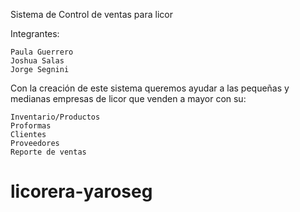 Sistema de Control de ventas para licor

Integrantes:

    Paula Guerrero
    Joshua Salas
    Jorge Segnini

Con la creación de este sistema queremos ayudar a las pequeñas y medianas empresas de licor que venden a mayor con su: 
    
    Inventario/Productos
    Proformas 
    Clientes 
    Proveedores 
    Reporte de ventas

    
   # licorera-yaroseg

